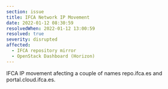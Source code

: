 ```yaml
---
section: issue
title: IFCA Network IP Movement
date: 2022-01-12 08:30:59
resolvedWhen: 2022-01-12 13:00:59
resolved: true
severity: disrupted
affected:
  - IFCA repository mirror
  - OpenStack Dashboard (Horizon)
---
```

IFCA IP movement afecting a couple of names repo.ifca.es and portal.cloud.ifca.es.
